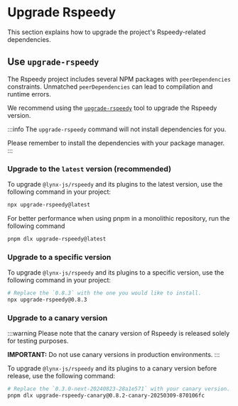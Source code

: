 # Upgrade Rspeedy

This section explains how to upgrade the project's Rspeedy-related dependencies.

## Use `upgrade-rspeedy`

The Rspeedy project includes several NPM packages with `peerDependencies` constraints. Unmatched `peerDependencies` can lead to compilation and runtime errors.

We recommend using the [`upgrade-rspeedy`](https://npmjs.org/package/upgrade-rspeedy) tool to upgrade the Rspeedy version.

:::info
The `upgrade-rspeedy` command will not install dependencies for you.

Please remember to install the dependencies with your package manager.
:::

### Upgrade to the `latest` version (recommended)

To upgrade `@lynx-js/rspeedy` and its plugins to the latest version, use the following command in your project:

```bash
npx upgrade-rspeedy@latest
```

For better performance when using pnpm in a monolithic repository, run the following command

```bash
pnpm dlx upgrade-rspeedy@latest
```

### Upgrade to a specific version

To upgrade `@lynx-js/rspeedy` and its plugins to a specific version, use the following command in your project:

```bash
# Replace the `0.8.3` with the one you would like to install.
npx upgrade-rspeedy@0.8.3
```

### Upgrade to a canary version

:::warning
Please note that the canary version of Rspeedy is released solely for testing purposes.

**IMPORTANT:** Do not use canary versions in production environments.
:::

To upgrade `@lynx-js/rspeedy` and its plugins to a canary version before release, use the following command:

```bash
# Replace the `0.3.0-next-20240823-28a1e571` with your canary version.
pnpm dlx upgrade-rspeedy-canary@0.8.2-canary-20250309-870106fc
```
